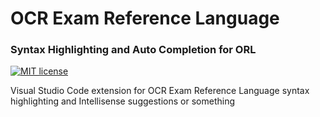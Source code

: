 # OCR Exam Reference Language
### Syntax Highlighting and Auto Completion for ORL
[![MIT license](https://img.shields.io/badge/License-MIT-green.svg)](LICENSE)

Visual Studio Code extension for OCR Exam Reference Language syntax highlighting and Intellisense suggestions or something
